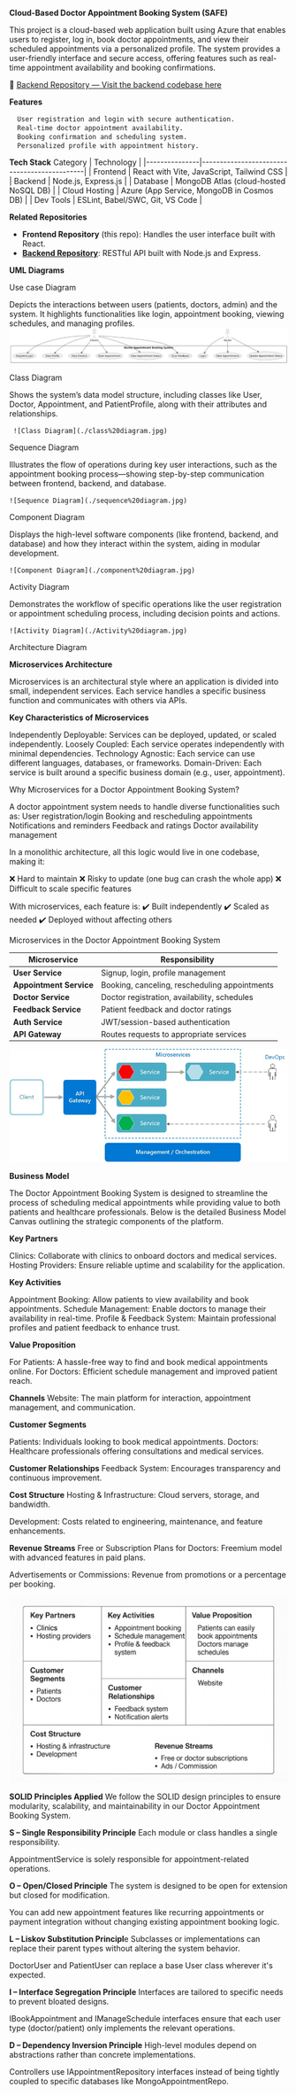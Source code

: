 
**Cloud-Based Doctor Appointment Booking System (SAFE)**
  
   
   This project is a cloud-based web application built using Azure that enables users to register, log in, book doctor appointments, and view their scheduled appointments via a personalized profile. The system provides a user-friendly interface and secure access, offering features such as real-time appointment availability and booking confirmations.

🔗 [Backend Repository — Visit the backend codebase here](https://github.com/tamilr12/doctor-appointment-booking-system-backend)



**Features**


      User registration and login with secure authentication.
      Real-time doctor appointment availability.
      Booking confirmation and scheduling system.
      Personalized profile with appointment history.

 
 **Tech Stack**
  Category      | Technology                                  |
|---------------|---------------------------------------------|
| Frontend      | React with Vite, JavaScript, Tailwind CSS   |
| Backend       | Node.js, Express.js                         |
| Database      | MongoDB Atlas (cloud-hosted NoSQL DB)       |
| Cloud Hosting | Azure (App Service, MongoDB in Cosmos DB)   |
| Dev Tools     | ESLint, Babel/SWC, Git, VS Code             |


**Related Repositories**


- **Frontend Repository** (this repo): Handles the user interface built with React.
- **[Backend Repository](https://github.com/tamilr12/doctor-appointment-booking-system-backend)**: RESTful API built with Node.js and Express.











**UML Diagrams**

Use case Diagram 

Depicts the interactions between users (patients, doctors, admin) and the system. It highlights functionalities like login, appointment booking, viewing schedules, and managing profiles.
 ![Use Case Diagram](./use%20diagram.jpg)

  Class Diagram


   Shows the system’s data model structure, including classes like User, Doctor, Appointment, and PatientProfile, along with their attributes and relationships.


     ![Class Diagram](./class%20diagram.jpg)

  Sequence Diagram


 Illustrates the flow of operations during key user interactions, such as the appointment booking process—showing step-by-step communication between frontend, 
  backend, and database.

    ![Sequence Diagram](./sequence%20diagram.jpg)

 Component Diagram
  
  
  Displays the high-level software components (like frontend, backend, and database) and how they interact within the system, aiding in modular development.

    ![Component Diagram](./component%20diagram.jpg)



Activity Diagram
  
  
  Demonstrates the workflow of specific operations like the user registration or appointment scheduling process, including decision points and actions.


    ![Activity Diagram](./Activity%20diagram.jpg)


Architecture Diagram


**Microservices Architecture**

Microservices is an architectural style where an application is divided into small, independent services. Each service handles a specific business function and communicates with others via APIs.


**Key Characteristics of Microservices**




Independently Deployable: Services can be deployed, updated, or scaled independently.
Loosely Coupled: Each service operates independently with minimal dependencies.
Technology Agnostic: Each service can use different languages, databases, or frameworks.
Domain-Driven: Each service is built around a specific business domain (e.g., user, appointment).



Why Microservices for a Doctor Appointment Booking System?


A doctor appointment system needs to handle diverse functionalities such as:
User registration/login
Booking and rescheduling appointments
Notifications and reminders
Feedback and ratings
Doctor availability management

In a monolithic architecture, all this logic would live in one codebase, making it:

❌ Hard to maintain
❌ Risky to update (one bug can crash the whole app)
❌ Difficult to scale specific features

With microservices, each feature is:
✔️ Built independently
✔️ Scaled as needed
✔️ Deployed without affecting others

Microservices in the Doctor Appointment Booking System



| Microservice             | Responsibility                                |
| ------------------------ | --------------------------------------------- |
| **User Service**         | Signup, login, profile management             |
| **Appointment Service**  | Booking, canceling, rescheduling appointments |
| **Doctor Service**       | Doctor registration, availability, schedules  |
| **Feedback Service**     | Patient feedback and doctor ratings           |
| **Auth Service**         | JWT/session-based authentication              |
| **API Gateway**          | Routes requests to appropriate services       |



  ![Architecture Diagram](./Microservices%20architecture%20diagram.jpg)


  **Business Model**
 
 
  
The Doctor Appointment Booking System is designed to streamline the process of scheduling medical appointments while providing value to both patients and healthcare professionals. Below is the detailed Business Model Canvas outlining the strategic components of the platform.

 **Key Partners**

Clinics: Collaborate with clinics to onboard doctors and medical services.
Hosting Providers: Ensure reliable uptime and scalability for the application.

**Key Activities**


Appointment Booking: Allow patients to view availability and book appointments.
Schedule Management: Enable doctors to manage their availability in real-time.
Profile & Feedback System: Maintain professional profiles and patient feedback to enhance trust.

**Value Proposition**

For Patients: A hassle-free way to find and book medical appointments online.
For Doctors: Efficient schedule management and improved patient reach.

**Channels**
Website: The main platform for interaction, appointment management, and communication.

**Customer Segments**

Patients: Individuals looking to book medical appointments.
Doctors: Healthcare professionals offering consultations and medical services.

 **Customer Relationships**
 Feedback System: Encourages transparency and continuous improvement.

 **Cost Structure**
Hosting & Infrastructure: Cloud servers, storage, and bandwidth.

Development: Costs related to engineering, maintenance, and feature enhancements.

**Revenue Streams**
Free or Subscription Plans for Doctors: Freemium model with advanced features in paid plans.

Advertisements or Commissions: Revenue from promotions or a percentage per booking.



![Business Model](./Bussiness%20Model%20diagram.jpg)


**SOLID Principles Applied**
We follow the SOLID design principles to ensure modularity, scalability, and maintainability in our Doctor Appointment Booking System.

**S – Single Responsibility Principle**
Each module or class handles a single responsibility.

 AppointmentService is solely responsible for appointment-related operations.

**O – Open/Closed Principle**
The system is designed to be open for extension but closed for modification.

You can add new appointment features like recurring appointments or payment integration without changing existing appointment booking logic.

**L – Liskov Substitution Principl**e
Subclasses or implementations can replace their parent types without altering the system behavior.

 DoctorUser and PatientUser can replace a base User class wherever it's expected.

**I – Interface Segregation Principle**
Interfaces are tailored to specific needs to prevent bloated designs.

IBookAppointment and IManageSchedule interfaces ensure that each user type (doctor/patient) only implements the relevant operations.

**D – Dependency Inversion Principle**
High-level modules depend on abstractions rather than concrete implementations.

 Controllers use IAppointmentRepository interfaces instead of being tightly coupled to specific databases like MongoAppointmentRepo.





